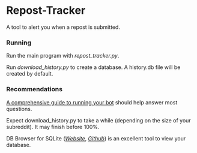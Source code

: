 # Repost-Tracker
A tool to alert you when a repost is submitted.

### Running
Run the main program with *repost_tracker.py*.

Run *download_history.py* to create a database. A history.db file will be created by default.

### Recommendations
[A comprehensive guide to running your bot](redd.it/3d3iss) should help answer most questions.

Expect download_history.py to take a while (depending on the size of your subreddit). It may finish before 100%.

DB Browser for SQLite (*[Website](http://sqlitebrowser.org/)*, *[Github](https://github.com/sqlitebrowser/sqlitebrowser)*) is an excellent tool to view your database.
